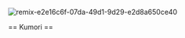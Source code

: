 ![remix-e2e16c6f-07da-49d1-9d29-e2d8a650ce40](https://i.ibb.co/pPw7bGW/remix-e2e16c6f-07da-49d1-9d29-e2d8a650ce40.png)


== Kumori ==